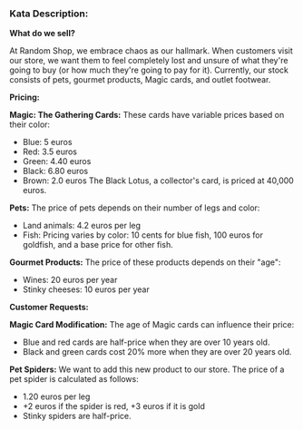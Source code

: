 ### Kata Description:

**What do we sell?**

At Random Shop, we embrace chaos as our hallmark. When customers visit our store, we want them to feel completely lost and unsure of what they're going to buy (or how much they're going to pay for it). Currently, our stock consists of pets, gourmet products, Magic cards, and outlet footwear.

**Pricing:**

**Magic: The Gathering Cards:** These cards have variable prices based on their color:
- Blue: 5 euros
- Red: 3.5 euros
- Green: 4.40 euros
- Black: 6.80 euros
- Brown: 2.0 euros
The Black Lotus, a collector's card, is priced at 40,000 euros.

**Pets:** The price of pets depends on their number of legs and color:
- Land animals: 4.2 euros per leg
- Fish: Pricing varies by color: 10 cents for blue fish, 100 euros for goldfish, and a base price for other fish.

**Gourmet Products:** The price of these products depends on their "age":
- Wines: 20 euros per year
- Stinky cheeses: 10 euros per year

**Customer Requests:**

**Magic Card Modification:** The age of Magic cards can influence their price:
- Blue and red cards are half-price when they are over 10 years old.
- Black and green cards cost 20% more when they are over 20 years old.

**Pet Spiders:** We want to add this new product to our store. The price of a pet spider is calculated as follows:
- 1.20 euros per leg
- +2 euros if the spider is red, +3 euros if it is gold
- Stinky spiders are half-price.